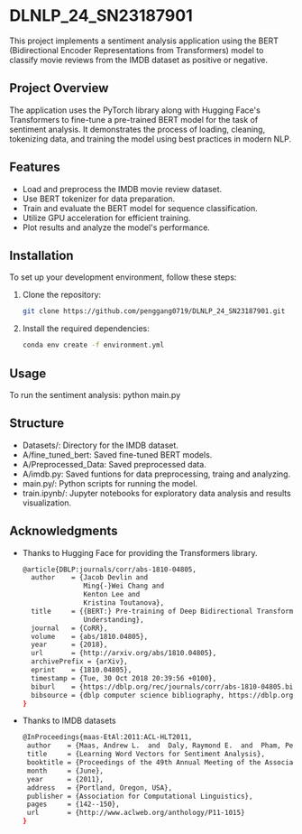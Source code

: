 # DLNLP_24_SN23187901

This project implements a sentiment analysis application using the BERT (Bidirectional Encoder Representations from Transformers) model to classify movie reviews from the IMDB dataset as positive or negative.

## Project Overview

The application uses the PyTorch library along with Hugging Face's Transformers to fine-tune a pre-trained BERT model for the task of sentiment analysis. It demonstrates the process of loading, cleaning, tokenizing data, and training the model using best practices in modern NLP.

## Features

- Load and preprocess the IMDB movie review dataset.
- Use BERT tokenizer for data preparation.
- Train and evaluate the BERT model for sequence classification.
- Utilize GPU acceleration for efficient training.
- Plot results and analyze the model's performance.

## Installation

To set up your development environment, follow these steps:

1. Clone the repository:
   ```bash
   git clone https://github.com/penggang0719/DLNLP_24_SN23187901.git

2. Install the required dependencies:
   ```bash
   conda env create -f environment.yml

## Usage
To run the sentiment analysis:
python main.py

## Structure
- Datasets/: Directory for the IMDB dataset.
- A/fine_tuned_bert: Saved fine-tuned BERT models.
- A/Preprocessed_Data: Saved preprocessed data.
- A/imdb.py: Saved funtions for data preprocessing, traing and analyzing.
- main.py/: Python scripts for running the model.
- train.ipynb/: Jupyter notebooks for exploratory data analysis and results visualization.

## Acknowledgments

- Thanks to Hugging Face for providing the Transformers library.
   ```bash
   @article{DBLP:journals/corr/abs-1810-04805,
     author    = {Jacob Devlin and
                  Ming{-}Wei Chang and
                  Kenton Lee and
                  Kristina Toutanova},
     title     = {{BERT:} Pre-training of Deep Bidirectional Transformers for Language
                  Understanding},
     journal   = {CoRR},
     volume    = {abs/1810.04805},
     year      = {2018},
     url       = {http://arxiv.org/abs/1810.04805},
     archivePrefix = {arXiv},
     eprint    = {1810.04805},
     timestamp = {Tue, 30 Oct 2018 20:39:56 +0100},
     biburl    = {https://dblp.org/rec/journals/corr/abs-1810-04805.bib},
     bibsource = {dblp computer science bibliography, https://dblp.org}
   }

- Thanks to IMDB datasets
    ```bash
   @InProceedings{maas-EtAl:2011:ACL-HLT2011,
     author    = {Maas, Andrew L.  and  Daly, Raymond E.  and  Pham, Peter T.  and  Huang, Dan  and  Ng, Andrew Y.  and  Potts, Christopher},
     title     = {Learning Word Vectors for Sentiment Analysis},
     booktitle = {Proceedings of the 49th Annual Meeting of the Association for Computational Linguistics: Human Language Technologies},
     month     = {June},
     year      = {2011},
     address   = {Portland, Oregon, USA},
     publisher = {Association for Computational Linguistics},
     pages     = {142--150},
     url       = {http://www.aclweb.org/anthology/P11-1015}
   }
